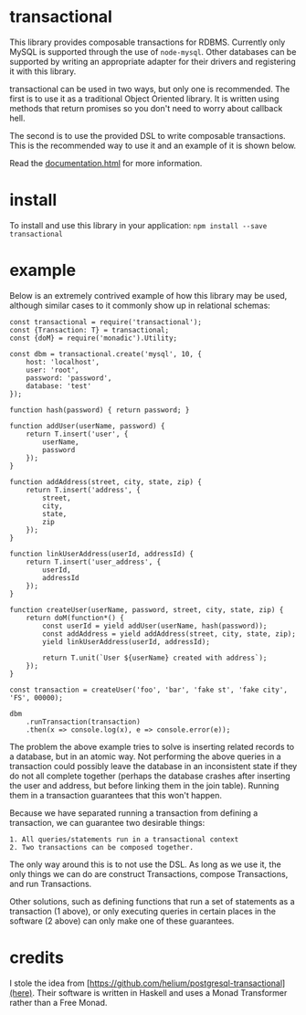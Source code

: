# transactional
This library provides composable transactions for RDBMS. Currently only MySQL is supported through the use of `node-mysql`. Other databases can be supported by writing an appropriate adapter for their drivers and registering it with this library.

transactional can be used in two ways, but only one is recommended. The first is to use it as a traditional Object Oriented library. It is written using methods that return promises so you don't need to worry about callback hell.

The second is to use the provided DSL to write composable transactions. This is the recommended way to use it and an example of it is shown below.

Read the [documentation.html](documentation) for more information.

# install
To install and use this library in your application:
`npm install --save transactional`

# example
Below is an extremely contrived example of how this library may be used, although similar cases to it commonly show up in relational schemas:

```
const transactional = require('transactional');
const {Transaction: T} = transactional;
const {doM} = require('monadic').Utility;

const dbm = transactional.create('mysql', 10, {
	host: 'localhost',
	user: 'root',
	password: 'password',
	database: 'test'
});

function hash(password) { return password; }

function addUser(userName, password) {
	return T.insert('user', {
		userName,
		password
	});
}

function addAddress(street, city, state, zip) {
	return T.insert('address', {
		street,
		city,
		state,
		zip
	});
}

function linkUserAddress(userId, addressId) {
	return T.insert('user_address', {
		userId,
		addressId
	});
}

function createUser(userName, password, street, city, state, zip) {
	return doM(function*() {
		const userId = yield addUser(userName, hash(password));
		const addAddress = yield addAddress(street, city, state, zip);
		yield linkUserAddress(userId, addressId);

		return T.unit(`User ${userName} created with address`);
	});
}

const transaction = createUser('foo', 'bar', 'fake st', 'fake city', 'FS', 00000);

dbm
	.runTransaction(transaction)
	.then(x => console.log(x), e => console.error(e));

```

The problem the above example tries to solve is inserting related records to a database, but in an atomic way. Not performing the above queries in a transaction could possibly leave the database in an inconsistent state if they do not all complete together (perhaps the database crashes after inserting the user and address, but before linking them in the join table). Running them in a transaction guarantees that this won't happen.

Because we have separated running a transaction from defining a transaction, we can guarantee two desirable things:

	1. All queries/statements run in a transactional context
	2. Two transactions can be composed together.

The only way around this is to not use the DSL. As long as we use it, the only things we can do are construct Transactions, compose Transactions, and run Transactions.

Other solutions, such as defining functions that run a set of statements as a transaction (1 above), or only executing queries in certain places in the software (2 above) can only make one of these guarantees.

# credits
I stole the idea from [https://github.com/helium/postgresql-transactional](here). Their software is written in Haskell and uses a Monad Transformer rather than a Free Monad.